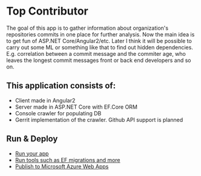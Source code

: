 # Top Contributor

The goal of this app is to gather information about organization's repositories commits in one place for further analysis.
Now the main idea is to get fun of ASP.NET Core/Angular2/etc. Later I think it will be possible to carry out some ML or something like that to find out hidden dependencies.
E.g. correlation between a commit message and the commiter age, who leaves the longest commit messages front or back end developers and so on.

## This application consists of:

*   Client made in Angular2
*   Server made in ASP.NET Core with EF.Core ORM
*   Console crawler for populating DB
*   Gerrit implementation of the crawler. Github API support is planned



## Run & Deploy

*   [Run your app](https://go.microsoft.com/fwlink/?LinkID=517851)
*   [Run tools such as EF migrations and more](https://go.microsoft.com/fwlink/?LinkID=517853)
*   [Publish to Microsoft Azure Web Apps](https://go.microsoft.com/fwlink/?LinkID=398609)

